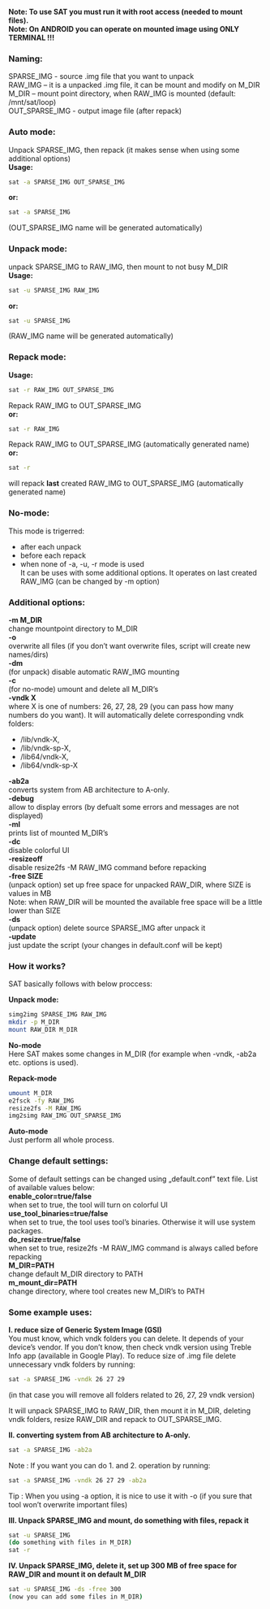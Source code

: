 **Note: To use SAT you must run it with root access (needed to mount files).**\
**Note: On ANDROID you can operate on mounted image using ONLY TERMINAL !!!**

### Naming:
SPARSE_IMG - source .img file that you want to unpack\
RAW_IMG – it is a unpacked .img file, it can be mount and modify on M_DIR\
M_DIR – mount point directory, when RAW_IMG is mounted (default: /mnt/sat/loop)\
OUT_SPARSE_IMG - output image file (after repack)

### Auto mode:
Unpack SPARSE_IMG, then repack (it makes sense when using some additional options)\
**Usage:**
```sh
sat -a SPARSE_IMG OUT_SPARSE_IMG
```
**or:**
```sh
sat -a SPARSE_IMG
```
(OUT_SPARSE_IMG name will be generated automatically)

### Unpack mode:
unpack SPARSE_IMG to RAW_IMG, then mount to not busy M_DIR\
**Usage:**
```sh
sat -u SPARSE_IMG RAW_IMG
```
**or:**
```sh
sat -u SPARSE_IMG
```
(RAW_IMG name will be generated automatically)

### Repack mode:
**Usage:**
```sh
sat -r RAW_IMG OUT_SPARSE_IMG
```
Repack RAW_IMG to OUT_SPARSE_IMG\
**or:**
```sh
sat -r RAW_IMG 
```
Repack RAW_IMG to OUT_SPARSE_IMG (automatically generated name)\
**or:**
```sh
sat -r
```
will repack **last** created RAW_IMG to OUT_SPARSE_IMG (automatically generated name)

### No-mode:
This mode is trigerred:
- after each unpack
- before each repack
- when none of -a, -u, -r mode is used\
It can be uses with some additional options. It operates on last created RAW_IMG (can be changed by -m option)


### Additional options:
**-m M_DIR**\
change mountpoint directory to M_DIR\
**-o**\
overwrite all files (if you don’t want overwrite files,	script will create new names/dirs)\
**-dm**\
(for unpack) disable automatic RAW_IMG mounting\
**-c**\
(for no-mode) umount and delete all M_DIR’s\
**-vndk X**\
where X is one of numbers: 26, 27, 28, 29 (you can pass how many numbers do you want). It will automatically delete corresponding vndk folders:
* /lib/vndk-X, 
* /lib/vndk-sp-X,
* /lib64/vndk-X,
* /lib64/vndk-sp-X

**-ab2a**\
converts system from AB architecture to A-only.\
**-debug**\
allow to display errors (by defualt some errors and messages are not displayed)\
**-ml**\
prints list of mounted M_DIR’s\
**-dc**\
disable colorful UI\
**-resizeoff**\
disable resize2fs -M RAW_IMG command before repacking\
**-free SIZE**\
(unpack option) set up free space for unpacked RAW_DIR, where SIZE is values in MB\
Note: when RAW_DIR will be mounted the available free space will be a little lower than SIZE\
**-ds**\
(unpack option) delete source SPARSE_IMG after unpack it\
**-update**\
just update the script (your changes in default.conf will be kept)

### How it works?
SAT basically follows with below proccess:

**Unpack mode:**

```sh
simg2img SPARSE_IMG RAW_IMG
mkdir -p M_DIR
mount RAW_DIR M_DIR
```
**No-mode**\
Here SAT makes some changes in M_DIR (for example when -vndk, -ab2a etc. options is used).

**Repack-mode**

```sh
umount M_DIR
e2fsck -fy RAW_IMG
resize2fs -M RAW_IMG
img2simg RAW_IMG OUT_SPARSE_IMG
```
**Auto-mode**\
Just perform all whole process.

### Change default settings:
Some of default settings can be changed using „default.conf” text file. List of available values below:\
**enable_color=true/false**\
when set to true, the tool will turn on colorful UI\
**use_tool_binaries=true/false**\
when set to true, the tool uses tool’s binaries. Otherwise it will use system packages.\
**do_resize=true/false**\
when set to true,  resize2fs -M RAW_IMG command is always called before repacking\
**M_DIR=PATH**\
change default M_DIR directory to PATH\
**m_mount_dir=PATH**\
change directory, where tool creates new M_DIR’s to PATH


### Some example uses:

**I. reduce size of Generic System Image (GSI)**\
You must know, which vndk folders you can delete. It depends of your device’s vendor. If you don’t know, then check vndk version using Treble Info app (available in Google Play). To reduce size of .img file delete unnecessary vndk folders by running:

```sh
sat -a SPARSE_IMG -vndk 26 27 29
```
(in that case you will remove all folders related to 26, 27, 29 vndk version)

It will unpack SPARSE_IMG to RAW_DIR, then mount it in M_DIR, deleting vndk folders, resize RAW_DIR and repack to OUT_SPARSE_IMG.

**II. converting system from AB architecture to A-only.**
```sh
sat -a SPARSE_IMG -ab2a
```
Note : If you want you can do 1. and 2. operation by running: 
```sh
sat -a SPARSE_IMG -vndk 26 27 29 -ab2a
```
Tip : When you using -a option, it is nice to use it with -o (if you sure that tool won’t overwrite important files)

**III. Unpack SPARSE_IMG and mount, do something with files, repack it**
```sh
sat -u SPARSE_IMG
(do something with files in M_DIR)
sat -r 
```

**IV. Unpack SPARSE_IMG, delete it, set up 300 MB of free space for RAW_DIR and mount it on default M_DIR**
```sh
sat -u SPARSE_IMG -ds -free 300
(now you can add some files in M_DIR)
```
